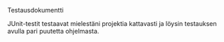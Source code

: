 Testausdokumentti

JUnit-testit testaavat mielestäni projektia kattavasti ja löysin testauksen avulla pari puutetta ohjelmasta.